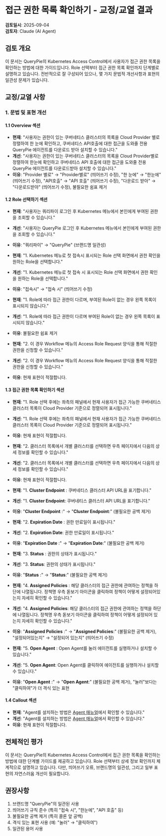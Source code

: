 # 접근 권한 목록 확인하기 - 교정/교열 결과

**검토일시**: 2025-09-04  
**검토자**: Claude (AI Agent)

## 검토 개요

이 문서는 QueryPie의 Kubernetes Access Control에서 사용자가 접근 권한 목록을 확인하는 방법에 대한 가이드입니다. Role 선택부터 접근 권한 목록 확인까지 단계별로 설명하고 있습니다. 전반적으로 잘 구성되어 있으나, 몇 가지 문법적 개선사항과 표현의 일관성 문제가 있습니다.

## 교정/교열 사항

### 1. 문법 및 표현 개선

#### 1.1 Overview 섹션
- **현재**: "사용자는 권한이 있는 쿠버네티스 클러스터의 목록을 Cloud Provider 별로 정렬하여 한 눈에 확인하고, 쿠버네티스 API호출에 대한 접근을 도와줄 전용 QueryPie 에이전트를 다운로드 받아 설치할 수 있습니다."
- **개선**: "사용자는 권한이 있는 쿠버네티스 클러스터의 목록을 Cloud Provider별로 정렬하여 한눈에 확인하고 쿠버네티스 API 호출에 대한 접근을 도와줄 전용 QueryPie 에이전트를 다운로드받아 설치할 수 있습니다."
- **이유**: "Provider 별로" → "Provider별로" (띄어쓰기 수정), "한 눈에" → "한눈에" (띄어쓰기 수정), "API호출" → "API 호출" (띄어쓰기 수정), "다운로드 받아" → "다운로드받아" (띄어쓰기 수정), 불필요한 쉼표 제거

#### 1.2 Role 선택하기 섹션
- **현재**: "사용자는 쿼리파이 로그인 후 Kubernetes 메뉴에서 본인에게 부여된 권한을 조회할 수 있습니다."
- **개선**: "사용자는 QueryPie 로그인 후 Kubernetes 메뉴에서 본인에게 부여된 권한을 조회할 수 있습니다."
- **이유**: "쿼리파이" → "QueryPie" (브랜드명 일관성)

- **현재**: "1. Kubernetes 메뉴로 첫 접속시 표시되는 Role 선택 화면에서 권한 확인을 원하는 Role을 선택합니다."
- **개선**: "1. Kubernetes 메뉴로 첫 접속 시 표시되는 Role 선택 화면에서 권한 확인을 원하는 Role을 선택합니다."
- **이유**: "접속시" → "접속 시" (띄어쓰기 수정)

- **현재**: "1. Role에 따라 접근 권한이 다르며, 부여된 Role이 없는 경우 왼쪽 목록이 표시되지 않습니다."
- **개선**: "1. Role에 따라 접근 권한이 다르며 부여된 Role이 없는 경우 왼쪽 목록이 표시되지 않습니다."
- **이유**: 불필요한 쉼표 제거

- **현재**: "2. 이 경우 Workflow 메뉴의 Access Role Request 양식을 통해 적절한 권한을 신청할 수 있습니다."
- **개선**: "2. 이 경우 Workflow 메뉴의 Access Role Request 양식을 통해 적절한 권한을 신청할 수 있습니다."
- **이유**: 현재 표현이 적절합니다.

#### 1.3 접근 권한 목록 확인하기 섹션
- **현재**: "1. Role 선택 후에는 좌측의 패널에서 현재 사용자가 접근 가능한 쿠버네티스 클러스터 목록이 Cloud Provider 기준으로 정렬되어 표시됩니다."
- **개선**: "1. Role 선택 후에는 좌측의 패널에서 현재 사용자가 접근 가능한 쿠버네티스 클러스터 목록이 Cloud Provider 기준으로 정렬되어 표시됩니다."
- **이유**: 현재 표현이 적절합니다.

- **현재**: "2. 클러스터 목록에서 개별 클러스터를 선택하면 우측 페이지에서 다음의 상세 정보를 확인할 수 있습니다."
- **개선**: "2. 클러스터 목록에서 개별 클러스터를 선택하면 우측 페이지에서 다음의 상세 정보를 확인할 수 있습니다."
- **이유**: 현재 표현이 적절합니다.

- **현재**: "1.  **Cluster Endpoint**  : 쿠버네티스 클러스터 API URL을 표기합니다."
- **개선**: "1. **Cluster Endpoint**: 쿠버네티스 클러스터 API URL을 표기합니다."
- **이유**: "**Cluster Endpoint**  :" → "**Cluster Endpoint**:" (불필요한 공백 제거)

- **현재**: "2.  **Expiration Date**  : 권한 만료일이 표시됩니다."
- **개선**: "2. **Expiration Date**: 권한 만료일이 표시됩니다."
- **이유**: "**Expiration Date**  :" → "**Expiration Date**:" (불필요한 공백 제거)

- **현재**: "3.  **Status**  : 권한의 상태가 표시됩니다."
- **개선**: "3. **Status**: 권한의 상태가 표시됩니다."
- **이유**: "**Status**  :" → "**Status**:" (불필요한 공백 제거)

- **현재**: "4.  **Assigned Policies**  : 해당 클러스터의 접근 권한에 관여하는 정책을 하단에 나열됩니다. 정책명 우측 돋보기 아이콘을 클릭하여 정책이 어떻게 설정되어있는지 자세히 확인할 수 있습니다."
- **개선**: "4. **Assigned Policies**: 해당 클러스터의 접근 권한에 관여하는 정책을 하단에 나열됩니다. 정책명 우측 돋보기 아이콘을 클릭하여 정책이 어떻게 설정되어 있는지 자세히 확인할 수 있습니다."
- **이유**: "**Assigned Policies**  :" → "**Assigned Policies**:" (불필요한 공백 제거), "설정되어있는지" → "설정되어 있는지" (띄어쓰기 수정)

- **현재**: "5.  **Open Agent**  : Open Agent를 눌러 에이전트를 실행하거나 설치할 수 있습니다."
- **개선**: "5. **Open Agent**: Open Agent를 클릭하여 에이전트를 실행하거나 설치할 수 있습니다."
- **이유**: "**Open Agent**  :" → "**Open Agent**:" (불필요한 공백 제거), "눌러"보다는 "클릭하여"가 더 격식 있는 표현

#### 1.4 Callout 섹션
- **현재**: "Agent를 설치하는 방법은 [Agent 매뉴얼](../user-agent)에서 확인할 수 있습니다."
- **개선**: "Agent를 설치하는 방법은 [Agent 매뉴얼](../user-agent)에서 확인할 수 있습니다."
- **이유**: 현재 표현이 적절합니다.

## 전체적인 평가

이 문서는 QueryPie의 Kubernetes Access Control에서 접근 권한 목록을 확인하는 방법에 대한 단계별 가이드를 제공하고 있습니다. Role 선택부터 상세 정보 확인까지 체계적으로 설명하고 있습니다. 다만, 띄어쓰기 오류, 브랜드명의 일관성, 그리고 일부 표현의 자연스러움 개선이 필요합니다.

## 권장사항

1. 브랜드명 "QueryPie"의 일관된 사용
2. 띄어쓰기 규칙 준수 (특히 "접속 시", "한눈에", "API 호출" 등)
3. 불필요한 공백 제거 (특히 콜론 앞 공백)
4. 격식 있는 표현 사용 (예: "눌러" → "클릭하여")
5. 일관된 용어 사용
